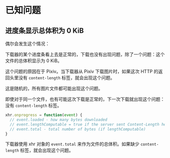 # 已知问题

## 进度条显示总体积为 0 KiB

偶尔会发生这个情况：

下载器的某个进度条看上去是正常的，下载也没有出现问题，除了一个问题：这个文件的总体积显示为 0 KiB。

这个问题的原因在于 Pixiv。当下载器从 Pixiv 下载图片时，如果这次 HTTP 的返回头里没有 `content-length` 标签，就会出现这个问题。

这是随机的，所有图片文件都可能出现这个问题。

即使对于同一个文件，也有可能这次下载是正常的，下一次下载就出现这个问题：没有 `content-length` 标签。

```js
xhr.onprogress = function(event) {
  // event.loaded - how many bytes downloaded
  // event.lengthComputable = true if the server sent Content-Length header
  // event.total - total number of bytes (if lengthComputable)
}
```

下载器使用 xhr 对象的 `event.total` 来作为文件的总体积。如果缺少 `content-length` 标签，就会出现这个问题。